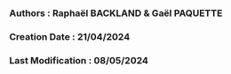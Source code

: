 ### Authors : Raphaël BACKLAND & Gaël PAQUETTE
### Creation Date : 21/04/2024
### Last Modification : 08/05/2024


<h1 align="center>Development Report</h1>


This page explains the ```BACKLAND_PAQUETTE_BabaIsYou``` project architecture with a section dedicated to improvements and corrections made since the beta defense.